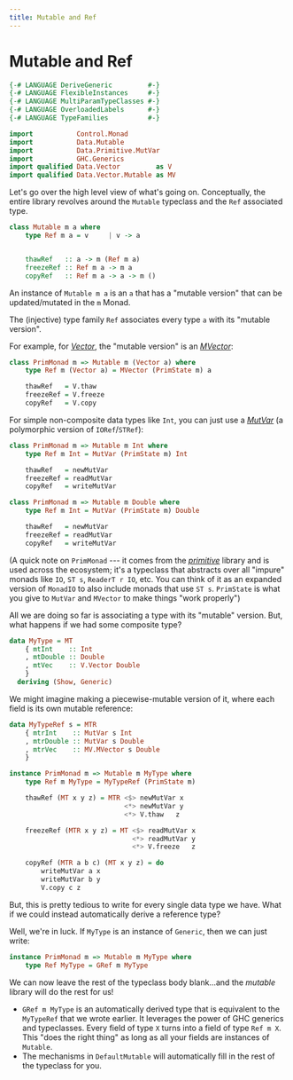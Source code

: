 ```yaml
---
title: Mutable and Ref
---
```


Mutable and Ref
===============

```haskell top hide
{-# LANGUAGE DeriveGeneric         #-}
{-# LANGUAGE FlexibleInstances     #-}
{-# LANGUAGE MultiParamTypeClasses #-}
{-# LANGUAGE OverloadedLabels      #-}
{-# LANGUAGE TypeFamilies          #-}

import           Control.Monad
import           Data.Mutable
import           Data.Primitive.MutVar
import           GHC.Generics
import qualified Data.Vector         as V
import qualified Data.Vector.Mutable as MV
```

Let's go over the high level view of what's going on.  Conceptually, the entire
library revolves around the `Mutable` typeclass and the `Ref` associated type.

```haskell
class Mutable m a where
    type Ref m a = v     | v -> a


    thawRef   :: a -> m (Ref m a)
    freezeRef :: Ref m a -> m a
    copyRef   :: Ref m a -> a -> m ()
```

An instance of `Mutable m a` is an `a` that has a "mutable version" that can be
updated/mutated in the `m` Monad.

The (injective) type family `Ref` associates every type `a` with its "mutable
version".

For example, for *[Vector][]*, the "mutable version" is an *[MVector][]*:

[Vector]: https://hackage.haskell.org/package/vector/docs/Data-Vector.html
[MVector]: https://hackage.haskell.org/package/vector/docs/Data-Vector-Mutable.html

```haskell
class PrimMonad m => Mutable m (Vector a) where
    type Ref m (Vector a) = MVector (PrimState m) a

    thawRef   = V.thaw
    freezeRef = V.freeze
    copyRef   = V.copy
```

For simple non-composite data types like `Int`, you can just use a
*[MutVar][]* (a polymorphic version of `IORef`/`STRef`):

[MutVar]: https://hackage.haskell.org/package/primitive/docs/Data-Primitive-MutVar.html

```haskell
class PrimMonad m => Mutable m Int where
    type Ref m Int = MutVar (PrimState m) Int

    thawRef   = newMutVar
    freezeRef = readMutVar
    copyRef   = writeMutVar

class PrimMonad m => Mutable m Double where
    type Ref m Int = MutVar (PrimState m) Double

    thawRef   = newMutVar
    freezeRef = readMutVar
    copyRef   = writeMutVar
```

(A quick note on `PrimMonad` --- it comes from the *[primitive][]* library and
is used across the ecosystem; it's a typeclass that abstracts over all "impure"
monads like `IO`, `ST s`, `ReaderT r IO`, etc.  You can think of it as an
expanded version of `MonadIO` to also include monads that use `ST s`.
`PrimState` is what you give to `MutVar` and `MVector` to make things "work
properly")

[primitive]: https://hackage.haskell.org/package/primitive


All we are doing so far is associating a type with its "mutable" version.  But,
what happens if we had some composite type?

```haskell top
data MyType = MT
    { mtInt    :: Int
    , mtDouble :: Double
    , mtVec    :: V.Vector Double
    }
  deriving (Show, Generic)
```

We might imagine making a piecewise-mutable version of it, where each field is
its own mutable reference:

```haskell top
data MyTypeRef s = MTR
    { mtrInt    :: MutVar s Int
    , mtrDouble :: MutVar s Double
    , mtrVec    :: MV.MVector s Double
    }

instance PrimMonad m => Mutable m MyType where
    type Ref m MyType = MyTypeRef (PrimState m)

    thawRef (MT x y z) = MTR <$> newMutVar x
                             <*> newMutVar y
                             <*> V.thaw   z

    freezeRef (MTR x y z) = MT <$> readMutVar x
                               <*> readMutVar y
                               <*> V.freeze   z

    copyRef (MTR a b c) (MT x y z) = do
        writeMutVar a x
        writeMutVar b y
        V.copy c z
```

But, this is pretty tedious to write for every single data type we have.  What
if we could instead automatically derive a reference type?

Well, we're in luck.  If `MyType` is an instance of `Generic`, then we can just
write:

```haskell
instance PrimMonad m => Mutable m MyType where
    type Ref MyType = GRef m MyType
```

We can now leave the rest of the typeclass body blank...and the *mutable*
library will do the rest for us!

*   `GRef m MyType` is an automatically derived type that is equivalent to
    the `MyTypeRef` that we wrote earlier.  It leverages the power of GHC
    generics and typeclasses.  Every field of type `X` turns into a field of
    type `Ref m X`.  This "does the right thing" as long as all your fields are
    instances of `Mutable`.
*   The mechanisms in `DefaultMutable` will automatically fill in the rest of
    the typeclass for you.


